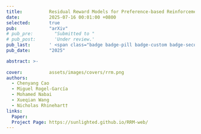 ```yaml
---
title:          Residual Reward Models for Preference-based Reinforcement Learning
date:           2025-07-16 00:01:00 +0800
selected:       true
pub:            "arXiv"
# pub_pre:        "Submitted to "
# pub_post:       'Under review.'
pub_last:       ' <span class="badge badge-pill badge-custom badge-secondary">Conference</span>'
pub_date:       "2025"

abstract: >-
  
cover:          assets/images/covers/rrm.png
authors:
  - Chenyang Cao
  - Miguel Rogel-García
  - Mohamed Nabai
  - Xueqian Wang
  - Nicholas Rhinehart†
links:
  Paper: 
  Project Page: https://sunlighted.github.io/RRM-web/
---
```

